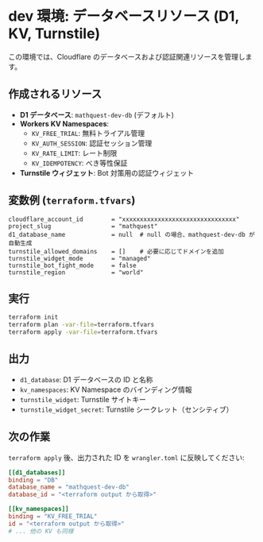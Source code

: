 # dev 環境: データベースリソース (D1, KV, Turnstile)

この環境では、Cloudflare のデータベースおよび認証関連リソースを管理します。

## 作成されるリソース

- **D1 データベース**: `mathquest-dev-db` (デフォルト)
- **Workers KV Namespaces**:
  - `KV_FREE_TRIAL`: 無料トライアル管理
  - `KV_AUTH_SESSION`: 認証セッション管理
  - `KV_RATE_LIMIT`: レート制限
  - `KV_IDEMPOTENCY`: べき等性保証
- **Turnstile ウィジェット**: Bot 対策用の認証ウィジェット

## 変数例 (`terraform.tfvars`)

```hcl
cloudflare_account_id        = "xxxxxxxxxxxxxxxxxxxxxxxxxxxxxxxx"
project_slug                 = "mathquest"
d1_database_name             = null  # null の場合、mathquest-dev-db が自動生成
turnstile_allowed_domains    = []    # 必要に応じてドメインを追加
turnstile_widget_mode        = "managed"
turnstile_bot_fight_mode     = false
turnstile_region             = "world"
```

## 実行

```sh
terraform init
terraform plan -var-file=terraform.tfvars
terraform apply -var-file=terraform.tfvars
```

## 出力

- `d1_database`: D1 データベースの ID と名称
- `kv_namespaces`: KV Namespace のバインディング情報
- `turnstile_widget`: Turnstile サイトキー
- `turnstile_widget_secret`: Turnstile シークレット（センシティブ）

## 次の作業

`terraform apply` 後、出力された ID を `wrangler.toml` に反映してください:

```toml
[[d1_databases]]
binding = "DB"
database_name = "mathquest-dev-db"
database_id = "<terraform output から取得>"

[[kv_namespaces]]
binding = "KV_FREE_TRIAL"
id = "<terraform output から取得>"
# ... 他の KV も同様
```
